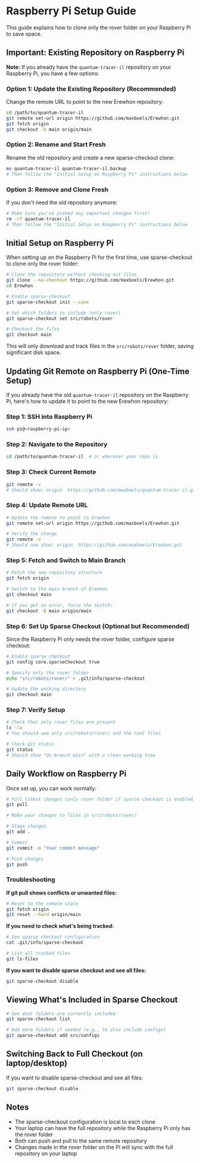 # Raspberry Pi Setup Guide

This guide explains how to clone only the rover folder on your Raspberry Pi to save space.

## Important: Existing Repository on Raspberry Pi

**Note:** If you already have the `quantum-tracer-il` repository on your Raspberry Pi, you have a few options:

### Option 1: Update the Existing Repository (Recommended)
Change the remote URL to point to the new Erewhon repository:

```bash
cd /path/to/quantum-tracer-il
git remote set-url origin https://github.com/maxboels/Erewhon.git
git fetch origin
git checkout -b main origin/main
```

### Option 2: Rename and Start Fresh
Rename the old repository and create a new sparse-checkout clone:

```bash
mv quantum-tracer-il quantum-tracer-il.backup
# Then follow the "Initial Setup on Raspberry Pi" instructions below
```

### Option 3: Remove and Clone Fresh
If you don't need the old repository anymore:

```bash
# Make sure you've pushed any important changes first!
rm -rf quantum-tracer-il
# Then follow the "Initial Setup on Raspberry Pi" instructions below
```

## Initial Setup on Raspberry Pi

When setting up on the Raspberry Pi for the first time, use sparse-checkout to clone only the rover folder:

```bash
# Clone the repository without checking out files
git clone --no-checkout https://github.com/maxboels/Erewhon.git
cd Erewhon

# Enable sparse-checkout
git sparse-checkout init --cone

# Set which folders to include (only rover)
git sparse-checkout set src/robots/rover

# Checkout the files
git checkout main
```

This will only download and track files in the `src/robots/rover` folder, saving significant disk space.

## Updating Git Remote on Raspberry Pi (One-Time Setup)

If you already have the old `quantum-tracer-il` repository on the Raspberry Pi, here's how to update it to point to the new Erewhon repository:

### Step 1: SSH into Raspberry Pi
```bash
ssh pi@<raspberry-pi-ip>
```

### Step 2: Navigate to the Repository
```bash
cd /path/to/quantum-tracer-il  # or wherever your repo is
```

### Step 3: Check Current Remote
```bash
git remote -v
# Should show: origin  https://github.com/maxboels/quantum-tracer-il.git
```

### Step 4: Update Remote URL
```bash
# Update the remote to point to Erewhon
git remote set-url origin https://github.com/maxboels/Erewhon.git

# Verify the change
git remote -v
# Should now show: origin  https://github.com/maxboels/Erewhon.git
```

### Step 5: Fetch and Switch to Main Branch
```bash
# Fetch the new repository structure
git fetch origin

# Switch to the main branch of Erewhon
git checkout main

# If you get an error, force the switch:
git checkout -B main origin/main
```

### Step 6: Set Up Sparse Checkout (Optional but Recommended)
Since the Raspberry Pi only needs the rover folder, configure sparse checkout:

```bash
# Enable sparse checkout
git config core.sparseCheckout true

# Specify only the rover folder
echo "src/robots/rover/" > .git/info/sparse-checkout

# Update the working directory
git checkout main
```

### Step 7: Verify Setup
```bash
# Check that only rover files are present
ls -la
# You should see only src/robots/rover/ and the root files

# Check git status
git status
# Should show "On branch main" with a clean working tree
```

## Daily Workflow on Raspberry Pi

Once set up, you can work normally:

```bash
# Pull latest changes (only rover folder if sparse checkout is enabled)
git pull

# Make your changes to files in src/robots/rover/

# Stage changes
git add .

# Commit
git commit -m "Your commit message"

# Push changes
git push
```

### Troubleshooting

**If git pull shows conflicts or unwanted files:**
```bash
# Reset to the remote state
git fetch origin
git reset --hard origin/main
```

**If you need to check what's being tracked:**
```bash
# See sparse checkout configuration
cat .git/info/sparse-checkout

# List all tracked files
git ls-files
```

**If you want to disable sparse checkout and see all files:**
```bash
git sparse-checkout disable
```

## Viewing What's Included in Sparse Checkout

```bash
# See what folders are currently included
git sparse-checkout list

# Add more folders if needed (e.g., to also include configs)
git sparse-checkout add src/configs
```

## Switching Back to Full Checkout (on laptop/desktop)

If you want to disable sparse-checkout and see all files:

```bash
git sparse-checkout disable
```

## Notes

- The sparse-checkout configuration is local to each clone
- Your laptop can have the full repository while the Raspberry Pi only has the rover folder
- Both can push and pull to the same remote repository
- Changes made in the rover folder on the Pi will sync with the full repository on your laptop
